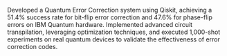Developed a Quantum Error Correction system using Qiskit, achieving a 51.4% success rate for bit-flip error correction and 47.6% for phase-flip errors on IBM Quantum hardware. Implemented advanced circuit transpilation, leveraging optimization techniques, and executed 1,000-shot experiments on real quantum devices to validate the effectiveness of error correction codes.
